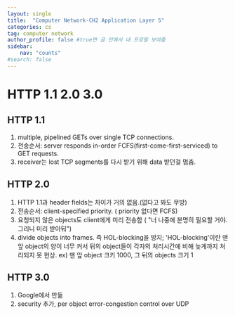 ```yaml
---
layout: single
title:  "Computer Network-CH2 Application Layer 5"
categories: cs
tag: computer network
author_profile: false #true면 글 안에서 내 프로필 보여줌
sidebar:
    nav: "counts"
#search: false
---
```


# HTTP 1.1 2.0 3.0

## HTTP 1.1
1. multiple, pipelined GETs over single TCP connections.   
2. 전송순서: server responds in-order FCFS(first-come-first-serviced) to GET requests.   
3. receiver는 lost TCP segments를 다시 받기 위해 data 받던걸 멈춤.   

## HTTP 2.0
1. HTTP 1.1과 header fields는 차이가 거의 없음.(없다고 봐도 무방)   
2. 전송순서: client-specified priority. ( priority 없다면 FCFS)   
3. 요청되지 않은 objects도 client에게 미리 전송함 ( "너 나중에 분명히 필요할 거야. 그리니 미리 받아둬")   
4. divide objects into frames. 즉 HOL-blocking을 방지; 'HOL-blocking'이란 맨 앞 object의 양이 너무 커서 뒤의 object들이 각자의 처리시간에 비해 늦게까지 
처리되지 못 현상. ex) 맨 앞 object 크키 1000, 그 뒤의 objects 크기 1   

## HTTP 3.0
1. Google에서 만듦   
2. security 추가, per object error-congestion control over UDP   
